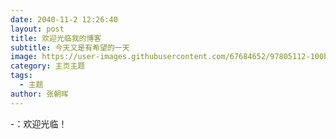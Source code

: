 ```yaml
---
date: 2040-11-2 12:26:40
layout: post
title: 欢迎光临我的博客
subtitle: 今天又是有希望的一天
image: https://user-images.githubusercontent.com/67684652/97805112-100b2900-1c8f-11eb-8990-cd1ffc55df09.jpgptimized_image: https://user-images.githubusercontent.com/67684652/97805112-100b2900-1c8f-11eb-8990-cd1ffc55df09.jpg
category: 主页主题
tags:
  - 主题
author: 张朝晖
---
```






-：欢迎光临！














